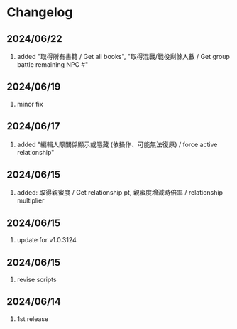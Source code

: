 # Changelog

## 2024/06/22
1. added "取得所有書籍 / Get all books", "取得混戰/戰役剩餘人數 / Get group battle remaining NPC #"

## 2024/06/19
1. minor fix

## 2024/06/17  
1. added "編輯人際關係顯示或隱藏 (依操作、可能無法復原) / force active relationship"

## 2024/06/15  
1. added: 取得親蜜度 / Get relationship pt, 親蜜度增減時倍率 / relationship multiplier

## 2024/06/15  
1. update for v1.0.3124

## 2024/06/15  
1. revise scripts

## 2024/06/14
1. 1st release
